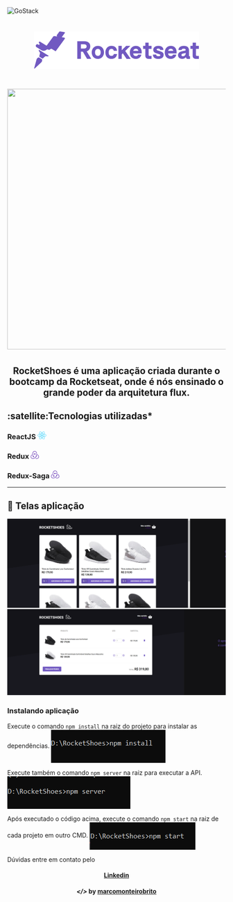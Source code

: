 <img alt="GoStack" src="https://storage.googleapis.com/golden-wind/bootcamp-gostack/header-desafios.png" />
<h1 align="center">
    <img alt="" title="" src="imagens/rocketseat.svg">
</h1>

<h1 align="center">
    <img src="imagens/rocketseat.gif" width="600" height="600"/>
</h1>

<h2 align="center">RocketShoes é uma aplicação criada durante o bootcamp da Rocketseat, onde é nós ensinado o grande poder da arquitetura flux.</h2>

<h2><strong>:satellite:Tecnologias utilizadas*</strong></h2>

<h3>ReactJS <img src="imagens/react.png" alt="react" height="18"> </h3>
<h3>Redux <img src="imagens/redux-2.png" alt="redux" height="18"> </h3>
<h3>Redux-Saga <img src="imagens/redux-2.png" alt="redux" height="18"> </h3>

---

## 🚀 Telas aplicação 

<p align="center">
	<img alt="" title="" src="imagens/home.PNG">
	<img alt="" title="" src="imagens/cart.PNG">
</p>


### Instalando aplicação

Execute o comando ```npm install``` na raiz do projeto para instalar as dependências.
<img align="center" alt="npminstall" src="imagens/npminstall.PNG"> 

Execute também o comando ```npm server``` na raiz para executar a API.
<img align="center" alt="npminstall" src="imagens/server.PNG"> 

Após executado o código acima, execute o comando ```npm start``` na raiz de cada projeto em outro CMD.
<img align="center" alt="npmstart" src="imagens/npmStart.PNG">


 
Dúvidas entre em contato pelo <h4 align="center"> <a href="https://www.linkedin.com/in/marco-antonio-monteiro-de-brito-541ba0144/" target="_blank">Linkedin</a> </h4>

<h4 align="center"> <em>&lt;/&gt;</em> by <a href="https://github.com/marcomonteirobrito" target="_blank">marcomonteirobrito</a> </h4>